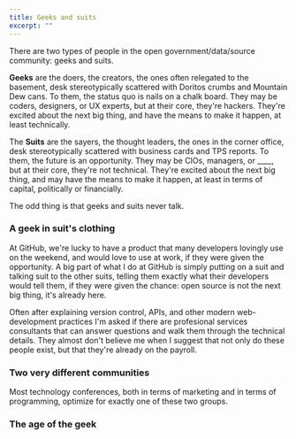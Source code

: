 ```yaml
---
title: Geeks and suits
excerpt: ""
---
```


There are two types of people in the open government/data/source community: geeks and suits.

**Geeks** are the doers, the creators, the ones often relegated to the basement, desk stereotypically scattered with Doritos crumbs and Mountain Dew cans. To them, the status quo is nails on a chalk board. They may be coders, designers, or UX experts, but at their core, they're hackers. They're excited about the next big thing, and have the means to make it happen, at least technically.

The **Suits** are the sayers, the thought leaders, the ones in the corner office, desk stereotypically scattered with business cards and TPS reports. To them, the future is an opportunity. They may be CIOs, managers, or ____, but at their core, they're not technical. They're excited about the next big thing, and may have the means to make it happen, at least in terms of capital, politically or financially.

The odd thing is that geeks and suits never talk.

### A geek in suit's clothing

At GitHub, we're lucky to have a product that many developers lovingly use on the weekend, and would love to use at work, if they were given the opportunity. A big part of what I do at GitHub is simply putting on a suit and talking suit to the other suits, telling them exactly what their developers would tell them, if they were given the chance: open source is not the next big thing, it's already here.

Often after explaining version control, APIs, and other modern web-development practices I'm asked if there are profesional services consultants that can answer questions and walk them through the technical details. They almost don't believe me when I suggest that not only do these people exist, but that they're already on the payroll.

### Two very different communities

Most technology conferences, both in terms of marketing and in terms of programming, optimize for exactly one of these two groups. 

### The age of the geek
